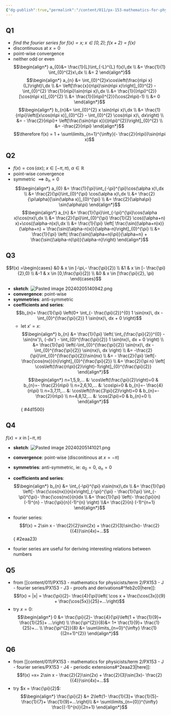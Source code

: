 ```yaml
---
{"dg-publish":true,"permalink":"/content/011/px-153-mathematics-for-physicists/term-2/px-153-j-fourier-series/px-153-j10-examples/","created":"2024-11-25T10:50:32.000+00:00","updated":"2024-11-26T19:39:48.770+00:00"}
---
```


## Q1
- *find the fourier series for $f(x)=x; \; x\in [0,2); \; f(x+2)=f(x)$*
- discontinuous at $x=0$
- point-wise convergence
- neither odd or even
$$\begin{align*}
	a_{0}&= \frac{1}{L}\int_{-L}^{L} f(x)\,dx \\
	 &= \frac{1}{1} \int_{0}^{2}x\,dx \\
	 &= 2
\end{align*}$$
$$\begin{align*}
	a_{n} &= \int_{0}^{2}x\cos\left(\frac{n\pi x}{L}\right)\,dx \\
	&= \left[\frac{x}{n\pi}\sin(n\pi x)\right]_{0}^{2} - \int_{0}^{2} \frac{1}{n\pi}\sin(n\pi x)\,dx \\
	&= \frac{1}{(n\pi)^{2}} [\cos(n\pi x)]_{0}^{2} \\
	&= \frac{1}{(n\pi)^{2}}(\cos(2n\pi)-1) \\
	&= 0
\end{align*}$$
$$\begin{align*}
	b_{n}&= \int_{0}^{2} x \sin(n\pi x)\,dx \\
	&= \frac{1}{n\pi}\left([x\cos(n\pi x)]_{0}^{2} - \int_{0}^{2} \cos(n\pi x)\, dx\right) \\
	&= - \frac{2}{n\pi}+ \left[\frac{\sin(n\pi x)}{(n\pi)^{2}}\right]_{0}^{2} \\
	&= -\frac{2}{n\pi}
\end{align*}$$
$$\therefore f(x) = 1 + \sum\limits_{n=1}^{\infty}(- \frac{2}{n\pi})\sin(n\pi x)$$
## Q2
- $f(x)= \cos(\alpha x); \; x \in [-\pi,\pi),\; \alpha\in\mathbb{R}$
- point-wise convergence
- symmetric $\implies b_{n}=0$
$$\begin{align*}
	a_{0} &= \frac{1}{\pi}\int_{-\pi}^{\pi}\cos(\alpha x)\,dx \\
	&= \frac{2}{\pi}\int_{0}^{\pi} \cos(\alpha x)\,dx \\
	&= \frac{2}{\pi\alpha}[\sin(\alpha x)]_{0}^{\pi} \\
	&= \frac{2}{\alpha\pi} \sin(\alpha\pi)
\end{align*}$$
$$\begin{align*}
	a_{n} &= \frac{1}{\pi}\int_{-\pi}^{\pi}\cos(\alpha x)\cos(nx)\,dx \\
	&= \frac{2}{\pi}\int_{0}^{\pi} \frac{1}{2} \cos((\alpha+n) x)+\cos((\alpha-n)x)\,dx \\
	&= \frac{1}{\pi} \left[ \frac{\sin((\alpha+n)x)}{\alpha+n} + \frac{\sin((\alpha-n)x)}{\alpha-n}\right]_{0}^{\pi} \\
	&= \frac{1}{\pi} \left( \frac{\sin((\alpha+n)\pi)}{\alpha+n} + \frac{\sin((\alpha-n)\pi)}{\alpha-n}\right)
\end{align*}$$

## Q3
$$f(x) =\begin{cases}
 &0 & x \in [-\pi,- \frac{\pi}{2}) \\
 &1 & x \in [- \frac{\pi}{2},0) \\
 &-1 & x \in [0,\frac{\pi}{2}) \\
 &0 & x \in [\frac{\pi}{2}, \pi)
\end{cases}$$
- **sketch**: 
	![Pasted image 20240205140942.png](/img/user/pics/Pasted%20image%2020240205140942.png)
- **convergence**: point-wise
- **symmetries**: anti-symmetric
- **coefficients and series**:
	$$b_{n}= \frac{1}{\pi} \left(0+ \int_{- \frac{\pi}{2}}^{0} 1 \sin(nx)\, dx - \int_{0}^{\frac{\pi}{2}} 1 \sin(nx)\, dx + 0 \right)$$
	- let $x'=x$: 
$$\begin{align*}
b_{n} &= \frac{1}{\pi} \left( \int_{\frac{\pi}{2}}^{0} -\sin(nx')\, (-dx') - \int_{0}^{\frac{\pi}{2}} 1 \sin(nx)\, dx + 0 \right) \\
&= \frac{1}{\pi} \left(-\int_{0}^{\frac{\pi}{2}} \sin(nx)\, dx - \int_{0}^{\frac{\pi}{2}} \sin(nx)\, dx \right) \\
&= -\frac{2}{\pi}\int_{0}^{\frac{\pi}{2}}\sin(nx) \\
&= - \frac{2}{\pi} \left[- \frac{\cos(nx)}{n}\right]_{0}^{\frac{\pi}{2}} \\
&= \frac{2}{\pi n} \left[ \cos\left(\frac{n\pi}{2}\right)-1\right]_{0}^{\frac{\pi}{2}}
\end{align*}$$
$$\begin{align*}
n=1,5,9,... &: \cos\left(\frac{\pi}{2}\right)=0 & b_{n}=- \frac{2}{n\pi} \\
n=2,6,10,... &: \cos\pi=0 & b_{n}=- \frac{4}{n\pi} \\
n=3,7,11,... &: \cos\left(\frac{3\pi}{2}\right)=0 & b_{n}=- \frac{2}{n\pi} \\
n=4,8,12,... &: \cos(2\pi)=0 & b_{n}=0 \\
\end{align*}$${ #4d1500}

## Q4
$f(x) = x$ in $[-\pi,\pi)$
- **sketch**: 
	![Pasted image 20240205141021.png](/img/user/pics/Pasted%20image%2020240205141021.png)
- **convergence**: point-wise (disconitinous at $x=-\pi$)
- **symmetries**: anti-symmetric, ie: $a_{0}=0$, $a_{n}=0$
- **coefficients and series**: $$\begin{align*}
	b_{n} &= \int_{-\pi}^{\pi} x\sin(nx)\,dx \\
	&= \frac{1}{\pi} \left[- \frac{\cos(nx)}{n}x\right]_{-\pi}^{\pi} - \frac{1}{\pi} \int_{-\pi}^{\pi}- \frac{\cos(nx)}{n}dx \\
	&= \frac{1}{\pi} \left(- \frac{\pi}{n} (-1)^{n} - \frac{\pi}{n}(-1)^{n} \right) \\&= \frac{2}{n} (-1)^{n+1}
\end{align*}$$
- fourier series: 
$$f(x) = 2\sin x - \frac{2}{2}\sin(2x) + \frac{2}{3}\sin(3x)- \frac{2}{{4}}\sin(4x)+...$$
{ #2eaa23}

- fourier series are useful for deriving interesting relations between numbers
## Q5
- from [[content/011/PX153 - mathematics for physicists/term 2/PX153 - J - fourier series/PX153 - J3 - proofs and derivations#^feb2c0\|here]]: 
$$f(x) = |x| = \frac{\pi}{2}- \frac{4}{\pi}\left( \cos x + \frac{\cos{3x}}{9} + \frac{\cos{5x}}{25}+...\right)$$
- try $x=0$: 
$$\begin{align*}
	0 &= \frac{\pi}{2}- \frac{4}{\pi}\left(1 + \frac{1}{9}+ \frac{1}{25}+ ...\right) \\
	\frac{\pi^{2}}{8}&= 1+ \frac{1}{9}+ \frac{1}{25}+... \\
	\frac{\pi^{2}}{8} &= \sum\limits_{n=0}^{\infty} \frac{1}{(2n+1)^{2}}
\end{align*}$$
## Q6
- from [[content/011/PX153 - mathematics for physicists/term 2/PX153 - J - fourier series/PX153 - J4 - periodic extensions#^2eaa23\|here]]: 
$$f(x) =x= 2\sin x - \frac{2}{2}\sin(2x) + \frac{2}{3}\sin(3x)- \frac{2}{{4}}\sin(4x)+...$$
- try $x = \frac{\pi}{2}$: 
$$\begin{align*}
	\frac{\pi}{2} &= 2\left(1- \frac{1}{3}+ \frac{1}{5}- \frac{1}{7}+ \frac{1}{9}+...\right)\\
	&= \sum\limits_{n={0}}^{\infty} \frac{(-1)^{n}}{2n+1}
\end{align*}$$
